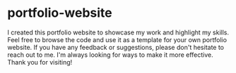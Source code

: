 # portfolio-website
I created this portfolio website to showcase my work and highlight my skills. Feel free to browse the code and use it as a template for your own portfolio website.  If you have any feedback or suggestions, please don't hesitate to reach out to me. I'm always looking for ways to make it more effective. Thank you for visiting!
